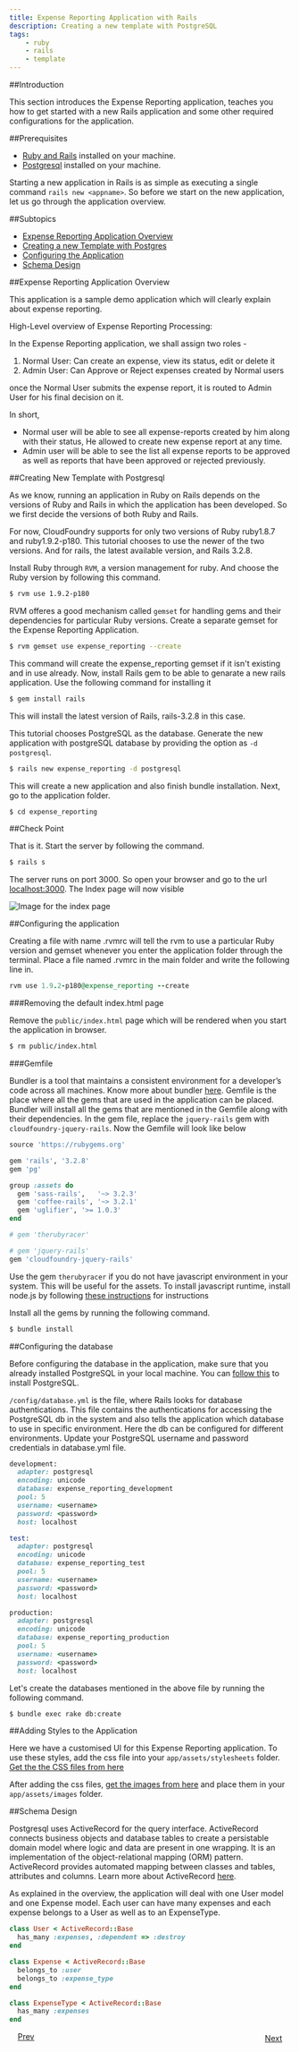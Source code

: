 ```yaml
---
title: Expense Reporting Application with Rails
description: Creating a new template with PostgreSQL
tags:
    - ruby
    - rails
    - template
---
```


##Introduction

This section introduces the Expense Reporting application, teaches you how to get started with a new Rails application and some other required configurations  for the application.

##Prerequisites

+ [Ruby and Rails](frameworks/ruby/installing-ruby.html) installed on your machine.
+ [Postgresql](http://www.postgresql.org/download/) installed on your machine.

Starting a new application in Rails is as simple as executing a single command `rails new <appname>`. So before we start on the new application, let us go through the application overview.

##Subtopics

+ [Expense Reporting Application Overview](#expense-reporting-application-overview)
+ [Creating a new Template with Postgres](#creating-new-template-with-postgresql)
+ [Configuring the Application](#configuring-the-application)
+ [Schema Design](#schema-design)

##Expense Reporting Application Overview

This application is a sample demo application which will clearly explain about expense reporting.

High-Level overview of Expense Reporting Processing:

In the Expense Reporting application, we shall assign two roles -

1. Normal User: Can create an expense, view its status, edit or delete it
2. Admin User: Can Approve or Reject expenses created by Normal users

once the Normal User submits the expense report, it is routed to Admin User for his final decision on it.

In short,

+ Normal user will be able to see all expense-reports created by him along with their status, He allowed to create new expense report at any time.
+ Admin user will be able to see the list all expense reports to be approved as well as reports that have been approved or rejected previously.

##Creating New Template with Postgresql

As we know, running an application in Ruby on Rails depends on the versions of Ruby and Rails in which the application has been developed. So we first decide the versions of both Ruby and Rails.

For now, CloudFoundry supports for only two versions of Ruby ruby1.8.7 and ruby1.9.2-p180. This tutorial chooses to use the newer of the two versions. And for rails, the latest available version, and Rails 3.2.8.

Install Ruby through `RVM`, a version management for ruby. And choose the Ruby version by following this command.

```bash
$ rvm use 1.9.2-p180
```

RVM offeres a good mechanism called `gemset` for handling gems and their dependencies for particular Ruby versions. Create a separate gemset for the Expense Reporting Application.

```bash
$ rvm gemset use expense_reporting --create
```

This command will create the expense_reporting gemset if it isn't existing and in use already. Now, install Rails gem to be able to genarate a new rails application. Use the following command for installing it

```bash
$ gem install rails
```
This will install the latest version of Rails, rails-3.2.8 in this case.

This tutorial chooses PostgreSQL as the database. Generate the new application with postgreSQL database by providing the option as `-d postgresql`.

```bash
$ rails new expense_reporting -d postgresql
```

This will create a new application and also finish bundle installation. Next, go to the application folder.

```bash
$ cd expense_reporting
```

##Check Point

That is it. Start the server by following the command.

```bash
$ rails s
```

The server runs on port 3000. So open your browser and go to the url [localhost:3000](http://localhost:3000). The Index page will now visible

![Image for the index page](/images/rails-tutorial/rails-welcome.png)

##Configuring the application

Creating a file with name .rvmrc will tell the rvm to use a particular Ruby version and gemset whenever you enter the application folder through the terminal. Place a file named .rvmrc in the main folder and write the following line in.

```ruby
rvm use 1.9.2-p180@expense_reporting --create
```

###Removing the default index.html page

Remove the `public/index.html` page which will be rendered when you start the application in browser.

```bash
$ rm public/index.html
```

###Gemfile

Bundler is a tool that maintains a consistent environment for a developer’s code across all machines. Know more about bundler [here](http://gembundler.com/).  Gemfile is the place where all the gems that are used in the application can be placed. Bundler will install all the gems that are mentioned in the Gemfile along with their dependencies. In the gem file, replace the `jquery-rails` gem with `cloudfoundry-jquery-rails`. Now the Gemfile will look like below

```ruby
source 'https://rubygems.org'

gem 'rails', '3.2.8'
gem 'pg'

group :assets do
  gem 'sass-rails',   '~> 3.2.3'
  gem 'coffee-rails', '~> 3.2.1'
  gem 'uglifier', '>= 1.0.3'
end

# gem 'therubyracer'

# gem 'jquery-rails'
gem 'cloudfoundry-jquery-rails'
```

Use the gem `therubyracer` if you do not have javascript environment in your system. This will be useful for the assets. To install javascript runtime, install node.js by following [these instructions](http://howtonode.org/how-to-install-nodejs) for instructions

Install all the gems by running the following command.

```bash
$ bundle install
```

##Configuring the database

Before configuring the database in the application, make sure that you already installed PostgreSQL in your local machine. You can [follow this](http://www.postgresql.org/download/) to install PostgreSQL.

`/config/database.yml` is the file, where Rails looks for database authentications. This file contains the authentications for accessing the PostgreSQL db in the system and also tells the application which database to use in specific environment. Here the db can be configured for different environments. Update your PostgreSQL username and password credentials in database.yml file.

```ruby
development:
  adapter: postgresql
  encoding: unicode
  database: expense_reporting_development
  pool: 5
  username: <username>
  password: <password>
  host: localhost

test:
  adapter: postgresql
  encoding: unicode
  database: expense_reporting_test
  pool: 5
  username: <username>
  password: <password>
  host: localhost

production:
  adapter: postgresql
  encoding: unicode
  database: expense_reporting_production
  pool: 5
  username: <username>
  password: <password>
  host: localhost
```

Let's create the databases mentioned in the above file by running the following command.

```bash
$ bundle exec rake db:create
```
##Adding Styles to the Application

Here we have a customised UI for this Expense Reporting application. To use these styles, add the css file into your `app/assets/stylesheets` folder. [Get the the CSS files from here](/rails-code/stylesheets.zip)

After adding the css files, [get the images from here](/rails-code/ui-images.zip) and place them in your `app/assets/images` folder.

##Schema Design

Postgresql uses ActiveRecord for the query interface. ActiveRecord connects business objects and database tables to create a persistable domain model where logic and data are present in one wrapping. It is an implementation of the object-relational mapping (ORM) pattern. ActiveRecord provides automated mapping between classes and tables, attributes and columns. Learn more about ActiveRecord [here](http://ar.rubyonrails.org/).

As explained in the overview, the application will deal with one User model and one Expense model. Each user can have many expenses and each expense belongs to a User as well as to an ExpenseType.

```ruby
class User < ActiveRecord::Base
  has_many :expenses, :dependent => :destroy
end

class Expense < ActiveRecord::Base
  belongs_to :user
  belongs_to :expense_type
end

class ExpenseType < ActiveRecord::Base
  has_many :expenses
end
```

<a class="button-plain" style="padding: 3px 15px;" href="/frameworks/ruby/rails-tutorial/rails-getting-started.html">Prev</a>  <a class="button-plain" style="padding: 3px 15px; float: right;" href="/frameworks/ruby/rails-tutorial/rails-user-login.html">Next</a>
